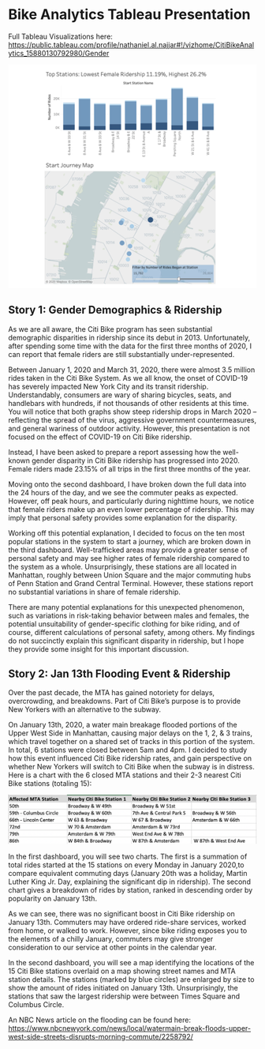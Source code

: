 #  Bike Analytics Tableau Presentation

Full Tableau Visualizations here:
https://public.tableau.com/profile/nathaniel.al.najjar#!/vizhome/CitiBikeAnalytics_15880130792980/Gender

![Tableau](Images/tableau.png)

## Story 1: Gender Demographics & Ridership

As we are all aware, the Citi Bike program has seen substantial demographic disparities in ridership since its debut in 2013. Unfortunately, after spending some time with the data for the first three months of 2020, I can report that female riders are still substantially under-represented.

Between January 1, 2020 and March 31, 2020, there were almost 3.5 million rides taken in the Citi Bike System. As we all know, the onset of COVID-19 has severely impacted New York City and its transit ridership. Understandably, consumers are wary of sharing bicycles, seats, and handlebars with hundreds, if not thousands of other residents at this time. You will notice that both graphs show steep ridership drops in March 2020 – reflecting the spread of the virus, aggressive government countermeasures, and general wariness of outdoor activity. However, this presentation is not focused on the effect of COVID-19 on Citi Bike ridership.

Instead, I have been asked to prepare a report assessing how the well-known gender disparity in Citi Bike ridership has progressed into 2020. Female riders made 23.15% of all trips in the first three months of the year. 

Moving onto the second dashboard, I have broken down the full data into the 24 hours of the day, and we see the commuter peaks as expected. However, off peak hours, and particularly during nighttime hours, we notice that female riders make up an even lower percentage of ridership. This may imply that personal safety provides some explanation for the disparity. 

Working off this potential explanation, I decided to focus on the ten most popular stations in the system to start a journey, which are broken down in the third dashboard. Well-trafficked areas may provide a greater sense of personal safety and may see higher rates of female ridership compared to the system as a whole. Unsurprisingly, these stations are all located in Manhattan, roughly between Union Square and the major commuting hubs of Penn Station and Grand Central Terminal. However, these stations report no substantial variations in share of female ridership. 

There are many potential explanations for this unexpected phenomenon, such as variations in risk-taking behavior between males and females, the potential unsuitability of gender-specific clothing for bike riding, and of course, different calculations of personal safety, among others. My findings do not succinctly explain this significant disparity in ridership, but I hope they provide some insight for this important discussion.  


## Story 2: Jan 13th Flooding Event & Ridership

Over the past decade, the MTA has gained notoriety for delays, overcrowding, and breakdowns. Part of Citi Bike’s purpose is to provide New Yorkers with an alternative to the subway. 

On January 13th, 2020, a water main breakage flooded portions of the Upper West Side in Manhattan, causing major delays on the 1, 2, & 3 trains, which travel together on a shared set of tracks in this portion of the system. In total, 6 stations were closed between 5am and 4pm. I decided to study how this event influenced Citi Bike ridership rates, and gain perspective on whether New Yorkers will switch to Citi Bike when the subway is in distress. Here is a chart with the 6 closed MTA stations and their 2-3 nearest Citi Bike stations (totaling 15):

![Stations](Images/stations.png)

In the first dashboard, you will see two charts. The first is a summation of total rides started at the 15 stations on every Monday in January 2020,to compare equivalent commuting days (January 20th was a holiday, Martin Luther King Jr. Day, explaining the significant dip in ridership). The second chart gives a breakdown of rides by station, ranked in descending order by popularity on January 13th. 

As we can see, there was no significant boost in Citi Bike ridership on January 13th. Commuters may have ordered ride-share services, worked from home, or walked to work. However, since bike riding exposes you to the elements of a chilly January, commuters may give stronger consideration to our service at other points in the calendar year. 

In the second dashboard, you will see a map identifying the locations of the 15 Citi Bike stations overlaid on a map showing street names and MTA station details. The stations (marked by blue circles) are enlarged by size to show the amount of rides initiated on January 13th. Unsurprisingly, the stations that saw the largest ridership were between Times Square and Columbus Circle. 

An NBC News article on the flooding can be found here:
https://www.nbcnewyork.com/news/local/watermain-break-floods-upper-west-side-streets-disrupts-morning-commute/2258792/
